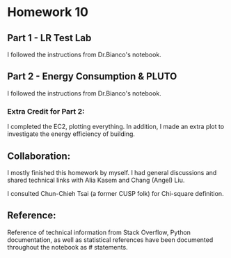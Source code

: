 # Homework 10
## Part 1 - LR Test Lab
I followed the instructions from Dr.Bianco's notebook.

## Part 2 - Energy Consumption & PLUTO
I followed the instructions from Dr.Bianco's notebook. 

### Extra Credit for Part 2:
I completed the EC2, plotting everything. In addition, I made an extra plot to investigate the energy efficiency of building. 

## Collaboration:

I mostly finished this homework by myself. I had general discussions and shared technical links with Alia Kasem and Chang (Angel) Liu. 

I consulted Chun-Chieh Tsai (a former CUSP folk) for Chi-square definition. 

## Reference: 
Reference of technical information from Stack Overflow, Python documentation, as well as statistical references have been documented throughout the notebook as # statements. 
